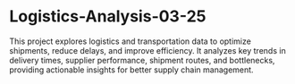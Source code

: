 # Logistics-Analysis-03-25
This project explores logistics and transportation data to optimize shipments, reduce delays, and improve efficiency. It analyzes key trends in delivery times, supplier performance, shipment routes, and bottlenecks, providing actionable insights for better supply chain management.
